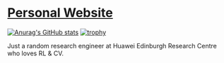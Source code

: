 # [Personal Website](https://trenza1ore.github.io/)

[![Anurag's GitHub stats](https://github-readme-stats.vercel.app/api?username=Trenza1ore&show=reviews,prs_merged,prs_merged_percentage)](https://github.com/anuraghazra/github-readme-stats)
[![trophy](https://github-profile-trophy.vercel.app/?username=Trenza1ore&theme=gitdimmed&column=4)](https://github.com/ryo-ma/github-profile-trophy)

Just a random research engineer at Huawei Edinburgh Research Centre who loves RL & CV.
<!--
**Trenza1ore/Trenza1ore** is a ✨ _special_ ✨ repository because its `README.md` (this file) appears on your GitHub profile.

Here are some ideas to get you started:

- 🔭 I’m currently working on ...
- 🌱 I’m currently learning ...
- 👯 I’m looking to collaborate on ...
- 🤔 I’m looking for help with ...
- 💬 Ask me about ...
- 📫 How to reach me: ...
- 😄 Pronouns: ...
- ⚡ Fun fact: ...
-->
